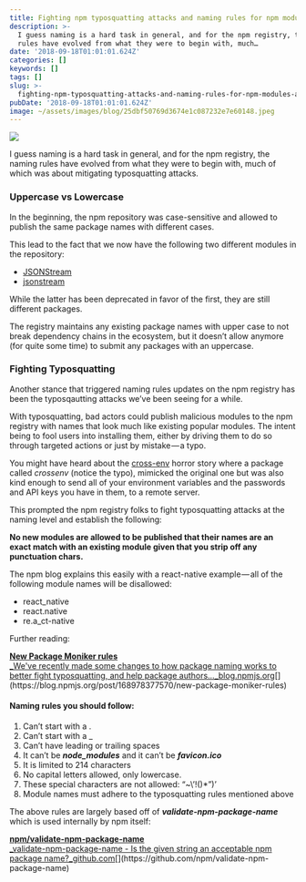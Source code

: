 ```yaml
---
title: Fighting npm typosquatting attacks and naming rules for npm modules
description: >-
  I guess naming is a hard task in general, and for the npm registry, the naming
  rules have evolved from what they were to begin with, much…
date: '2018-09-18T01:01:01.624Z'
categories: []
keywords: []
tags: []
slug: >-
  fighting-npm-typosquatting-attacks-and-naming-rules-for-npm-modules-a0b7a86344aa
pubDate: '2018-09-18T01:01:01.624Z'
image: ~/assets/images/blog/25dbf50769d3674e1c087232e7e60148.jpeg
---
```


![](/images/blog/1__C3sCyNGZ3aQhaXzhLCr9Jw.jpeg)

I guess naming is a hard task in general, and for the npm registry, the naming rules have evolved from what they were to begin with, much of which was about mitigating typosquatting attacks.

### Uppercase vs Lowercase

In the beginning, the npm repository was case-sensitive and allowed to publish the same package names with different cases.

This lead to the fact that we now have the following two different modules in the repository:

*   [JSONStream](https://www.npmjs.com/package/JSONStream)
*   [jsonstream](https://www.npmjs.com/package/jsonstream)

While the latter has been deprecated in favor of the first, they are still different packages.

The registry maintains any existing package names with upper case to not break dependency chains in the ecosystem, but it doesn’t allow anymore (for quite some time) to submit any packages with an uppercase.

### Fighting Typosquatting

Another stance that triggered naming rules updates on the npm registry has been the typosqautting attacks we’ve been seeing for a while.

With typosquatting, bad actors could publish malicious modules to the npm registry with names that look much like existing popular modules. The intent being to fool users into installing them, either by driving them to do so through targeted actions or just by mistake — a typo.

You might have heard about the [cross-env](https://blog.npmjs.org/post/163723642530/crossenv-malware-on-the-npm-registry) horror story where a package called _crossenv_ (notice the typo), mimicked the original one but was also kind enough to send all of your environment variables and the passwords and API keys you have in them, to a remote server.

This prompted the npm registry folks to fight typosquatting attacks at the naming level and establish the following:

**No new modules are allowed to be published that their names are an exact match with an existing module given that you strip off any punctuation chars.**

The npm blog explains this easily with a react-native example — all of the following module names will be disallowed:

*   react\_native
*   react.native
*   re.a\_ct-native

Further reading:

[**New Package Moniker rules**  
_We've recently made some changes to how package naming works to better fight typosquatting, and help package authors…_blog.npmjs.org](https://blog.npmjs.org/post/168978377570/new-package-moniker-rules "https://blog.npmjs.org/post/168978377570/new-package-moniker-rules")[](https://blog.npmjs.org/post/168978377570/new-package-moniker-rules)

#### Naming rules you should follow:

1.  Can’t start with a .
2.  Can’t start with a \_
3.  Can’t have leading or trailing spaces
4.  It can’t be **_node\_modules_** and it can’t be **_favicon.ico_**
5.  It is limited to 214 characters
6.  No capital letters allowed, only lowercase.
7.  These special characters are not allowed: “~\\’!()\*”)’
8.  Module names must adhere to the typosquatting rules mentioned above

The above rules are largely based off of **_validate-npm-package-name_** which is used internally by npm itself:

[**npm/validate-npm-package-name**  
_validate-npm-package-name - Is the given string an acceptable npm package name?_github.com](https://github.com/npm/validate-npm-package-name "https://github.com/npm/validate-npm-package-name")[](https://github.com/npm/validate-npm-package-name)